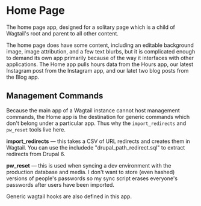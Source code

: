 # Home Page

The home page app, designed for a solitary page which is a child of Wagtail's root and parent to all other content.

The home page does have some content, including an editable background image, image attribution, and a few text blurbs, but it is complicated enough to demand its own app primarily because of the way it interfaces with other applications. The Home app pulls hours data from the Hours app, our latest Instagram post from the Instagram app, and our latet two blog posts from the Blog app.

## Management Commands

Because the main app of a Wagtail instance cannot host management commands, the Home app is the destination for generic commands which don't belong under a particular app. Thus why the `import_redirects` and `pw_reset` tools live here.

**import_redirects** — this takes a CSV of URL redirects and creates them in Wagtail. You can use the includede "drupal_path_redirect.sql" to extract redirects from Drupal 6.

**pw_reset** — this is used when syncing a dev environment with the production database and media. I don't want to store (even hashed) versions of people's passwords so my sync script erases everyone's passwords after users have been imported.

Generic wagtail hooks are also defined in this app.
